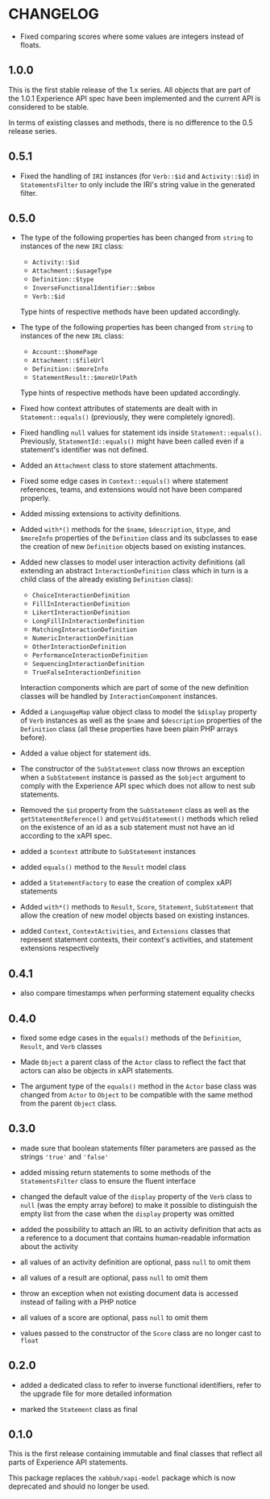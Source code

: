 CHANGELOG
=========

* Fixed comparing scores where some values are integers instead of floats.

1.0.0
-----

This is the first stable release of the 1.x series. All objects that are
part of the 1.0.1 Experience API spec have been implemented and the current
API is considered to be stable.

In terms of existing classes and methods, there is no difference to the
0.5 release series.

0.5.1
-----

* Fixed the handling of `IRI` instances (for `Verb::$id` and `Activity::$id`)
  in `StatementsFilter` to only include the IRI's string value in the generated
  filter.

0.5.0
-----

* The type of the following properties has been changed from `string` to
  instances of the new `IRI` class:

  * `Activity::$id`
  * `Attachment::$usageType`
  * `Definition::$type`
  * `InverseFunctionalIdentifier::$mbox`
  * `Verb::$id`

  Type hints of respective methods have been updated accordingly.

* The type of the following properties has been changed from `string` to
  instances of the new `IRL` class:

  * `Account::$homePage`
  * `Attachment::$fileUrl`
  * `Definition::$moreInfo`
  * `StatementResult::$moreUrlPath`

  Type hints of respective methods have been updated accordingly.

* Fixed how context attributes of statements are dealt with in `Statement::equals()`
  (previously, they were completely ignored).

* Fixed handling `null` values for statement ids inside `Statement::equals()`.
  Previously, `StatementId::equals()` might have been called even if a statement's
  identifier was not defined.

* Added an `Attachment` class to store statement attachments.

* Fixed some edge cases in `Context::equals()` where statement references,
  teams, and extensions would not have been compared properly.

* Added missing extensions to activity definitions.

* Added `with*()` methods for the `$name`, `$description`, `$type`, and `$moreInfo`
  properties of the `Definition` class and its subclasses to ease the creation
  of new `Definition` objects based on existing instances.

* Added new classes to model user interaction activity definitions (all extending
  an abstract `InteractionDefinition` class which in turn is a child class
  of the already existing `Definition` class):

   * `ChoiceInteractionDefinition`
   * `FillInInteractionDefinition`
   * `LikertInteractionDefinition`
   * `LongFillInInteractionDefinition`
   * `MatchingInteractionDefinition`
   * `NumericInteractionDefinition`
   * `OtherInteractionDefinition`
   * `PerformanceInteractionDefinition`
   * `SequencingInteractionDefinition`
   * `TrueFalseInteractionDefinition`

  Interaction components which are part of some of the new definition classes
  will be handled by `InteractionComponent` instances.

* Added a `LanguageMap` value object class to model the `$display` property
  of `Verb` instances as well as the `$name` and `$description` properties
  of the `Definition` class (all these properties have been plain PHP arrays
  before).

* Added a value object for statement ids.

* The constructor of the `SubStatement` class now throws an exception when
  a `SubStatement` instance is passed as the `$object` argument to comply
  with the Experience API spec which does not allow to nest sub statements.

* Removed the `$id` property from the `SubStatement` class as well as the
  `getStatementReference()` and `getVoidStatement()` methods which relied
  on the existence of an id as a sub statement must not have an id according
  to the xAPI spec.

* added a `$context` attribute to `SubStatement` instances

* added `equals()` method to the `Result` model class

* added a `StatementFactory` to ease the creation of complex xAPI statements

* Added `with*()` methods to `Result`, `Score`, `Statement`, `SubStatement`
  that allow the creation of new model objects based on existing instances.

* added `Context`, `ContextActivities`, and `Extensions` classes that represent
  statement contexts, their context's activities, and statement extensions
  respectively

0.4.1
-----

* also compare timestamps when performing statement equality checks

0.4.0
-----

* fixed some edge cases in the `equals()` methods of the `Definition`, `Result`,
  and `Verb` classes

* Made `Object` a parent class of the `Actor` class to reflect the fact that
  actors can also be objects in xAPI statements.

* The argument type of the `equals()` method in the `Actor` base class was
  changed from `Actor` to `Object` to be compatible with the same method from
  the parent `Object` class.

0.3.0
-----

* made sure that boolean statements filter parameters are passed as the strings
  `'true'` and `'false'`

* added missing return statements to some methods of the `StatementsFilter`
  class to ensure the fluent interface

* changed the default value of the `display` property of the `Verb` class to
  `null` (was the empty array before) to make it possible to distinguish the
  empty list from the case when the `display` property was omitted

* added the possibility to attach an IRL to an activity definition that acts as
  a reference to a document that contains human-readable information about the
  activity

* all values of an activity definition are optional, pass `null` to omit them

* all values of a result are optional, pass `null` to omit them

* throw an exception when not existing document data is accessed instead of
  failing with a PHP notice

* all values of a score are optional, pass `null` to omit them

* values passed to the constructor of the `Score` class are no longer cast to
  `float`

0.2.0
-----

* added a dedicated class to refer to inverse functional identifiers, refer to
  the upgrade file for more detailed information

* marked the `Statement` class as final

0.1.0
-----

This is the first release containing immutable and final classes that reflect
all parts of Experience API statements.

This package replaces the `xabbuh/xapi-model` package which is now deprecated
and should no longer be used.
